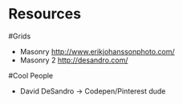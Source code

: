 # Resources

#Grids
* Masonry http://www.erikjohanssonphoto.com/
* Masonry 2 http://desandro.com/


#Cool People 
* David DeSandro -> Codepen/Pinterest dude
